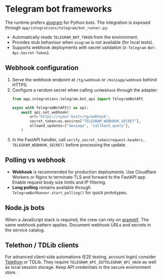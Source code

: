 # Telegram bot frameworks

The runtime prefers [aiogram](https://github.com/aiogram/aiogram) for Python bots. The integration is exposed through `app/integrations/telegram/bot_runner.py`:

- Automatically reads `TELEGRAM_BOT_TOKEN` from the environment.
- Provides stub behaviour when `aiogram` is not available (for local tests).
- Supports webhook deployments with secret validation (`X-Telegram-Bot-Api-Secret-Token`).

## Webhook configuration

1. Serve the webhook endpoint at `/tg/webhook` or `/miniapp/webhook` behind HTTPS.
2. Configure a random secret when calling `setWebhook` through the adapter:
   ```python
   from app.integrations.telegram.bot_api import TelegramBotAPI

   async with TelegramBotAPI() as api:
       await api.set_webhook(
           url="https://<your-host>/tg/webhook",
           secret_token=os.environ["TELEGRAM_WEBHOOK_SECRET"],
           allowed_updates=["message", "callback_query"],
       )
   ```
3. In the FastAPI handler, call `verify_secret_token(request.headers, TELEGRAM_WEBHOOK_SECRET)` before processing the update.

## Polling vs webhook

- **Webhook** is recommended for production deployments. Use Cloudflare Workers or Nginx to terminate TLS and forward to the FastAPI app. Enable request body size limits and IP filtering.
- **Long polling** remains available through `TelegramBotRunner.start_polling()` for quick prototypes.

## Node.js bots

When a JavaScript stack is required, the crew can rely on [grammY](https://github.com/grammyjs/grammY). The same webhook pattern applies. Document webhook URLs and secrets in the service catalog.

## Telethon / TDLib clients

For advanced client-side automations (E2E testing, account login) consider [Telethon](https://github.com/LonamiWebs/Telethon) or TDLib. They require `TELEGRAM_API_ID`/`TELEGRAM_API_HASH` as well as local session storage. Keep API credentials in the secure environment store.
